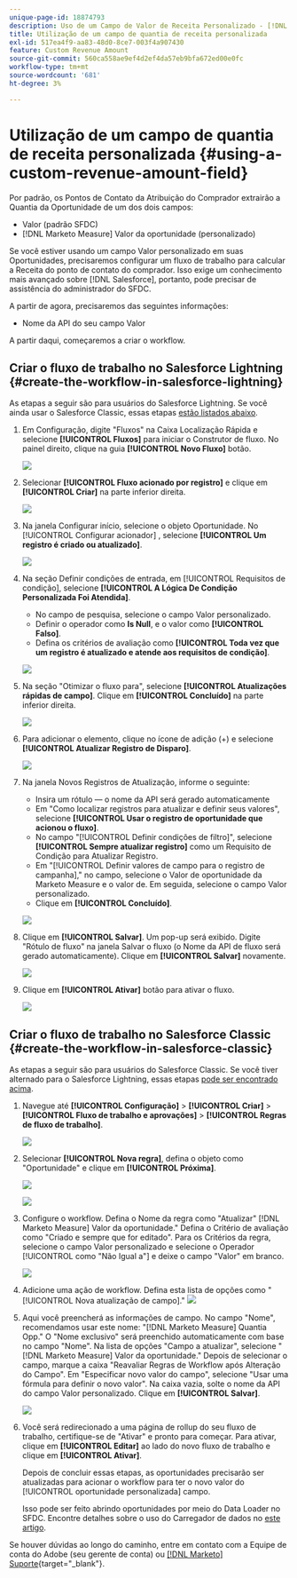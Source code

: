 ```yaml
---
unique-page-id: 18874793
description: Uso de um Campo de Valor de Receita Personalizado - [!DNL Marketo Measure] - Documentação do produto
title: Utilização de um campo de quantia de receita personalizada
exl-id: 517ea4f9-aa83-48d0-8ce7-003f4a907430
feature: Custom Revenue Amount
source-git-commit: 560ca558ae9ef4d2ef4da57eb9bfa672ed00e0fc
workflow-type: tm+mt
source-wordcount: '681'
ht-degree: 3%

---
```


# Utilização de um campo de quantia de receita personalizada {#using-a-custom-revenue-amount-field}

Por padrão, os Pontos de Contato da Atribuição do Comprador extrairão a Quantia da Oportunidade de um dos dois campos:

* Valor (padrão SFDC)
* [!DNL Marketo Measure] Valor da oportunidade (personalizado)

Se você estiver usando um campo Valor personalizado em suas Oportunidades, precisaremos configurar um fluxo de trabalho para calcular a Receita do ponto de contato do comprador. Isso exige um conhecimento mais avançado sobre [!DNL Salesforce], portanto, pode precisar de assistência do administrador do SFDC.

A partir de agora, precisaremos das seguintes informações:

* Nome da API do seu campo Valor

A partir daqui, começaremos a criar o workflow.

## Criar o fluxo de trabalho no Salesforce Lightning {#create-the-workflow-in-salesforce-lightning}

As etapas a seguir são para usuários do Salesforce Lightning. Se você ainda usar o Salesforce Classic, essas etapas [estão listados abaixo](#create-the-workflow-in-salesforce-classic).

1. Em Configuração, digite &quot;Fluxos&quot; na Caixa Localização Rápida e selecione **[!UICONTROL Fluxos]** para iniciar o Construtor de fluxo. No painel direito, clique na guia **[!UICONTROL Novo Fluxo]** botão.

   ![](assets/using-a-custom-revenue-amount-field-1.png)

1. Selecionar **[!UICONTROL Fluxo acionado por registro]** e clique em **[!UICONTROL Criar]** na parte inferior direita.

   ![](assets/using-a-custom-revenue-amount-field-2.png)

1. Na janela Configurar início, selecione o objeto Oportunidade. No [!UICONTROL Configurar acionador] , selecione **[!UICONTROL Um registro é criado ou atualizado]**.

   ![](assets/using-a-custom-revenue-amount-field-3.png)

1. Na seção Definir condições de entrada, em [!UICONTROL Requisitos de condição], selecione **[!UICONTROL A Lógica De Condição Personalizada Foi Atendida]**.
   * No campo de pesquisa, selecione o campo Valor personalizado.
   * Definir o operador como **Is Null**, e o valor como **[!UICONTROL Falso]**.
   * Defina os critérios de avaliação como **[!UICONTROL Toda vez que um registro é atualizado e atende aos requisitos de condição]**.

   ![](assets/using-a-custom-revenue-amount-field-4.png)

1. Na seção &quot;Otimizar o fluxo para&quot;, selecione **[!UICONTROL Atualizações rápidas de campo]**. Clique em **[!UICONTROL Concluído]** na parte inferior direita.

   ![](assets/using-a-custom-revenue-amount-field-5.png)

1. Para adicionar o elemento, clique no ícone de adição (+) e selecione **[!UICONTROL Atualizar Registro de Disparo]**.

   ![](assets/using-a-custom-revenue-amount-field-6.png)

1. Na janela Novos Registros de Atualização, informe o seguinte:

   * Insira um rótulo — o nome da API será gerado automaticamente
   * Em &quot;Como localizar registros para atualizar e definir seus valores&quot;, selecione **[!UICONTROL Usar o registro de oportunidade que acionou o fluxo]**.
   * No campo &quot;[!UICONTROL Definir condições de filtro]&quot;, selecione **[!UICONTROL Sempre atualizar registro]** como um Requisito de Condição para Atualizar Registro.
   * Em &quot;[!UICONTROL Definir valores de campo para o registro de campanha],&quot; no campo, selecione o Valor de oportunidade da Marketo Measure e o valor de. Em seguida, selecione o campo Valor personalizado.
   * Clique em **[!UICONTROL Concluído]**.

   ![](assets/using-a-custom-revenue-amount-field-7.png)

1. Clique em **[!UICONTROL Salvar]**. Um pop-up será exibido. Digite &quot;Rótulo de fluxo&quot; na janela Salvar o fluxo (o Nome da API de fluxo será gerado automaticamente). Clique em **[!UICONTROL Salvar]** novamente.

   ![](assets/using-a-custom-revenue-amount-field-8.png)

1. Clique em **[!UICONTROL Ativar]** botão para ativar o fluxo.

   ![](assets/using-a-custom-revenue-amount-field-9.png)

## Criar o fluxo de trabalho no Salesforce Classic {#create-the-workflow-in-salesforce-classic}

As etapas a seguir são para usuários do Salesforce Classic. Se você tiver alternado para o Salesforce Lightning, essas etapas [pode ser encontrado acima](#create-the-workflow-in-salesforce-lightning).

1. Navegue até **[!UICONTROL Configuração]** > **[!UICONTROL Criar]** > **[!UICONTROL Fluxo de trabalho e aprovações]** > **[!UICONTROL Regras de fluxo de trabalho]**.

   ![](assets/using-a-custom-revenue-amount-field-10.png)

1. Selecionar **[!UICONTROL Nova regra]**, defina o objeto como &quot;Oportunidade&quot; e clique em **[!UICONTROL Próxima]**.

   ![](assets/using-a-custom-revenue-amount-field-11.png)

   ![](assets/using-a-custom-revenue-amount-field-12.png)

1. Configure o workflow. Defina o Nome da regra como &quot;Atualizar&quot; [!DNL Marketo Measure] Valor da oportunidade.&quot; Defina o Critério de avaliação como &quot;Criado e sempre que for editado&quot;. Para os Critérios da regra, selecione o campo Valor personalizado e selecione o Operador [!UICONTROL como &quot;Não Igual a&quot;] e deixe o campo &quot;Valor&quot; em branco.

   ![](assets/using-a-custom-revenue-amount-field-13.png)

1. Adicione uma ação de workflow. Defina esta lista de opções como &quot;[!UICONTROL Nova atualização de campo].&quot;
   ![](assets/using-a-custom-revenue-amount-field-14.png)

1. Aqui você preencherá as informações de campo. No campo &quot;Nome&quot;, recomendamos usar este nome: &quot;[!DNL Marketo Measure] Quantia Opp.&quot; O &quot;Nome exclusivo&quot; será preenchido automaticamente com base no campo &quot;Nome&quot;. Na lista de opções &quot;Campo a atualizar&quot;, selecione &quot;[!DNL Marketo Measure] Valor da oportunidade.&quot; Depois de selecionar o campo, marque a caixa &quot;Reavaliar Regras de Workflow após Alteração do Campo&quot;. Em &quot;Especificar novo valor do campo&quot;, selecione &quot;Usar uma fórmula para definir o novo valor&quot;. Na caixa vazia, solte o nome da API do campo Valor personalizado. Clique em **[!UICONTROL Salvar]**.

   ![](assets/using-a-custom-revenue-amount-field-15.png)

1. Você será redirecionado a uma página de rollup do seu fluxo de trabalho, certifique-se de &quot;Ativar&quot; e pronto para começar. Para ativar, clique em **[!UICONTROL Editar]** ao lado do novo fluxo de trabalho e clique em **[!UICONTROL Ativar]**.

   Depois de concluir essas etapas, as oportunidades precisarão ser atualizadas para acionar o workflow para ter o novo valor do [!UICONTROL oportunidade personalizada] campo.

   Isso pode ser feito abrindo oportunidades por meio do Data Loader no SFDC. Encontre detalhes sobre o uso do Carregador de dados no [este artigo](/help/advanced-marketo-measure-features/custom-revenue-amount/using-data-loader-to-update-marketo-measure-custom-amount-field.md).

Se houver dúvidas ao longo do caminho, entre em contato com a Equipe de conta do Adobe (seu gerente de conta) ou [[!DNL Marketo] Suporte](https://nation.marketo.com/t5/support/ct-p/Support){target="_blank"}.
